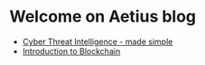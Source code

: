 # Welcome on Aetius blog

- [Cyber Threat Intelligence - made simple](Cyber-Threat-Intelligence_made-simple.html)
- [Introduction to Blockchain](Blockchain-challenges-and-opportunities_a-survey.html)